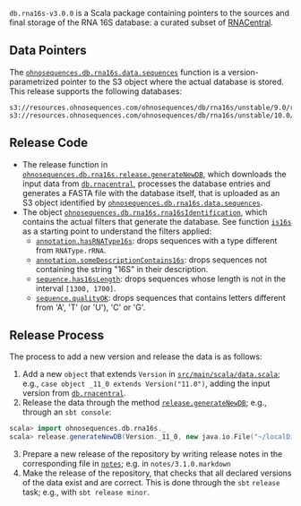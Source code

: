 `db.rna16s-v3.0.0` is a Scala package containing pointers to the sources and final storage of the RNA 16S database: a curated subset of [RNACentral][rnacentral].

## Data Pointers

The [`ohnosequences.db.rna16s.data.sequences`](https://github.com/ohnosequences/db.rna16s/blob/v3.0.0/src/main/scala/data.scala#L67-L72) function is a version-parametrized pointer to the S3 object where the actual database is stored. This release supports the following databases:

```
s3://resources.ohnosequences.com/ohnosequences/db/rna16s/unstable/9.0/rna16s.fa
s3://resources.ohnosequences.com/ohnosequences/db/rna16s/unstable/10.0/rna16s.fa
```

## Release Code

* The release function in [`ohnosequences.db.rna16s.release.generateNewDB`](https://github.com/ohnosequences/db.rna16s/blob/v3.0.0/src/main/scala/release.scala#L83-L115), which downloads the input data from [`db.rnacentral`][db.rnacentral], processes the database entries and generates a FASTA file with the database itself, that is uploaded as an S3 object identified by [`ohnosequences.db.rna16s.data.sequences`](https://github.com/ohnosequences/db.rna16s/blob/v3.0.0/src/main/scala/data.scala#L67-L72).
* The object [`ohnosequences.db.rna16s.rna16sIdentification`](https://github.com/ohnosequences/db.rna16s/blob/v3.0.0/src/main/scala/rna16sIdentification.scala), which contains the actual filters that generate the database. See function [`is16s`](https://github.com/ohnosequences/db.rna16s/blob/v3.0.0/src/main/scala/rna16sIdentification.scala#L7-L23) as a starting point to understand the filters applied:
  * [`annotation.hasRNAType16s`](https://github.com/ohnosequences/db.rna16s/blob/v3.0.0/src/main/scala/rna16sIdentification.scala#L110-116): drops sequences with a type different from `RNAType.rRNA`.
  * [`annotation.someDescriptionContains16s`](https://github.com/ohnosequences/db.rna16s/blob/v3.0.0/src/main/scala/rna16sIdentification.scala#L122-L130): drops sequences not containing the string "16S" in their description.
  * [`sequence.has16sLength`](https://github.com/ohnosequences/db.rna16s/blob/v3.0.0/src/main/scala/rna16sIdentification.scala#L77-L85): drops sequences whose length is not in the interval `[1300, 1700]`.
  * [`sequence.qualityOK`](https://github.com/ohnosequences/db.rna16s/blob/v3.0.0/src/main/scala/rna16sIdentification.scala#L95-L99): drops sequences that contains letters different from 'A', 'T' (or 'U'), 'C' or 'G'.

## Release Process

The process to add a new version and release the data is as follows:

1. Add a new `object` that extends `Version` in [`src/main/scala/data.scala`](https://github.com/ohnosequences/db.rna16s/blob/v3.0.0/src/main/scala/data.scala); e.g., `case object _11_0 extends Version("11.0")`, adding the input version from [`db.rnacentral`][db.rnacentral].
2. Release the data through the method [`release.generateNewDB`](https://github.com/ohnosequences/db.rna16s/blob/v3.0.0/src/main/scala/release.scala#L83-L115); e.g., through an `sbt console`:
```scala
scala> import ohnosequences.db.rna16s._
scala> release.generateNewDB(Version._11_0, new java.io.File("~/localDir"))
```
3. Prepare a new release of the repository by writing release notes in the corresponding file in [`notes`](https://github.com/ohnosequences/db.rna16s/blob/v3.0.0/notes); e.g. in `notes/3.1.0.markdown`
4. Make the release of the repository, that checks that all declared versions of the data exist and are correct. This is done through the `sbt` `release` task; e.g., with `sbt release minor`.

[rnacentral]: http://rnacentral.org/
[db.rnacentral]: https://github.com/ohnosequences/db.rnacentral
